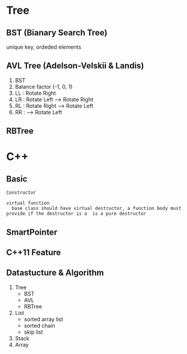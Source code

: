 # Tree

## BST (Bianary Search Tree)

unique key, ordeded elements

## AVL Tree (Adelson-Velskii & Landis)

1. BST
2. Balance factor (-1, 0, 1)
3. LL :  Rotate Right
4. LR : Rotate Left --> Rotate Right
5. RL : Rotate Right --> Rotate Left
6. RR : --> Rotate Left

## RBTree

# C++

## Basic


```
Constructor

```

```
virtual function 
  base class should have virtual destructor, a function body must provide if the destructor is a  is a pure destructor 
```

## SmartPointer

## C++11 Feature

## Datastucture & Algorithm

1. Tree
   * BST
   * AVL
   * RBTree
2. List
   * sorted array list
   * sorted chain
   * skip list
3. Stack
4. Array

